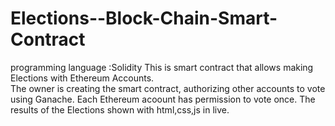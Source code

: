 # Elections--Block-Chain-Smart-Contract
programming language :Solidity   This is smart contract that allows making Elections with Ethereum Accounts.  
The owner is creating the smart contract, authorizing other accounts to vote using Ganache. Each Ethereum acoount has permission to vote once.
The results of the Elections shown with html,css,js in live.
